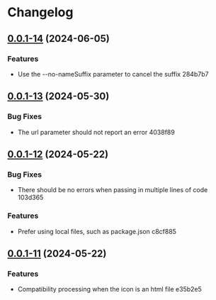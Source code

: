 # Changelog

## [0.0.1-14](/compare/v0.0.1-13...v0.0.1-14) (2024-06-05)


### Features

* Use the --no-nameSuffix parameter to cancel the suffix 284b7b7

## [0.0.1-13](/compare/v0.0.1-12...v0.0.1-13) (2024-05-30)


### Bug Fixes

* The url parameter should not report an error 4038f89

## [0.0.1-12](/compare/v0.0.1-11...v0.0.1-12) (2024-05-22)


### Bug Fixes

* There should be no errors when passing in multiple lines of code 103d365


### Features

* Prefer using local files, such as package.json c8cf885

## [0.0.1-11](/compare/v0.0.1-10...v0.0.1-11) (2024-05-22)


### Features

* Compatibility processing when the icon is an html file e35b2e5
